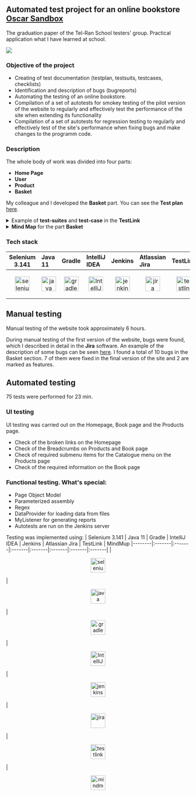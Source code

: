 ## **Automated test project for an online bookstore** <a href="https://latest.oscarcommerce.com/" target="_blank"> <b> Oscar Sandbox </b></a>
The graduation paper of the Tel-Ran School testers' group. Practical application what I have learned at school.

<a target="_blank">
  <img src="https://github.com/elenakacher/Project/blob/master/images/OscarSandbox.jpg">
</a>


### **Objective of the project**

- Creating of test documentation (testplan, testsuits, testcases, checklists)
- Identification and description of bugs (bugreports)
- Automating the testing of an online bookstore. 
- Compilation of a set of autotests for smokey testing of the pilot version of the website to regularly and effectively test the performance of the site when extending its functionality
- Compilation of a set of autotests for regression testing to regularly and effectively test of the site's performance when fixing bugs and make changes to the programm code. 

### **Description**

The whole body of work was divided into four parts: 
- **Home Page**
- **User**
- **Product**
- **Basket**
  
My colleague and I developed the **Basket** part. You can see the **Test plan** <a href="https://docs.google.com/spreadsheets/d/1E53fUlBurmhZyhmSGJSuPg5L7KQCmIgu/edit?usp=sharing&ouid=107532909200609964385&rtpof=true&sd=true" target="_blank"> here</a>.

<details><summary> Example of <b>test-suites</b> and <b>test-case</b> in the <b>TestLink</b> </summary>

<a target="_blank" width="50%" heidth="50%">
  <img src="https://github.com/elenakacher/Project/blob/master/images/testlinkExample.jpg">
</a>

</details>

<details><summary> <b>Mind Map</b> for the part <b>Basket </b></summary>

<a target="_blank" width="50%" heidth="50%">
  <img src="https://github.com/elenakacher/Project/blob/master/images/mindMap.jpg">
</a>

</details>

### **Tech stack**
| Selenium 3.141 | Java 11 | Gradle | IntelliJ IDEA | Jenkins | Atlassian Jira | TestLink | MindMup
|--------|:-------|:-------|:-------|:-------|:-------|:-------|:-------| 
|<p align="center"><a target="_blank" rel="noreferrer"> <img src="https://github.com/elenakacher/Project/blob/master/images/selenium.svg" align="center" alt="selenium" width="40" height="40" /> </a></p> | <p align="center"> <a target="_blank" rel="noreferrer"> <img src="https://github.com/elenakacher/Project/blob/master/images/java-original-wordmark.svg" alt="java" width="40" height="40"/> </a> </p> | <p align="center"> <a target="_blank" rel="noreferrer"> <img src="https://github.com/elenakacher/Project/blob/master/images/gradle.svg" alt="gradle" width="40" height="40"/> </a> </p> | <p align="center"> <a target="_blank" rel="noreferrer"> <img src="https://github.com/elenakacher/Project/blob/master/images/intellij-idea.svg" alt="IntelliJ" width="40" height="40"/> </a></p> | <p align="center"> <a target="_blank" rel="noreferrer"> <img src="https://github.com/elenakacher/Project/blob/master/images/jenkins-original.svg" alt="jenkins" width="40" height="40"/> </a></p> | <p align="center"> <a target="_blank" rel="noreferrer"> <img src="https://github.com/elenakacher/Project/blob/master/images/jira.svg" alt="jira" width="40" height="40"/> </a> </p> | <p align="center"> <a target="_blank" rel="noreferrer"> <img src="https://github.com/elenakacher/Project/blob/master/images/testlink.png" alt="testlink" width="40" height="40"/> </a></p> | <p align="center"> <a target="_blank" rel="noreferrer"> <img src="https://github.com/elenakacher/Project/blob/master/images/MindMup.png" alt="mindmup" width="40" height="40"/> </a></p>


## **Manual testing**

Manual testing of the website took approximately 6 hours.

During manual testing of the first version of the website, bugs were found, which I described in detail in the **Jira** software. An example of the description of some bugs can be seen <a href="https://github.com/elenakacher/Project/blob/master/images/bugReports.pdf" target="_blank"> here</a>. I found a total of 10 bugs in the Basket section. 7 of them were fixed in the final version of the site and 2 are marked as features. 

## **Automated testing**

75 tests were performed for 23 min. 

### **UI testing**
UI testing was carried out on the Homepage, Book page and the Products page.
- Check of the broken links on the Homepage
- Check of the Breadcrumbs on Products and Book page 
- Check of required submenu items for the Catalogue menu on the Products page
- Check of the required information on the Book page

### **Functional testing. What's special:**

- Page Object Model
- Parameterized assembly
- Regex
- DataProvider for loading data from files
- MyListener for generating reports
- Autotests are run on the Jenkins server
  
Testing was implemented using:
| Selenium 3.141 | Java 11 | Gradle | IntelliJ IDEA | Jenkins | Atlassian Jira | TestLink | MindMup
|--------|:-------|:-------|:-------|:-------|:-------|:-------|:-------| 
|<p align="center"><a target="_blank" rel="noreferrer"> <img src="https://github.com/elenakacher/Project/blob/master/images/selenium.svg" align="center" alt="selenium" width="40" height="40" /> </a></p> | <p align="center"> <a target="_blank" rel="noreferrer"> <img src="https://github.com/elenakacher/Project/blob/master/images/java-original-wordmark.svg" alt="java" width="40" height="40"/> </a> </p> | <p align="center"> <a target="_blank" rel="noreferrer"> <img src="https://github.com/elenakacher/Project/blob/master/images/gradle.svg" alt="gradle" width="40" height="40"/> </a> </p> | <p align="center"> <a target="_blank" rel="noreferrer"> <img src="https://github.com/elenakacher/Project/blob/master/images/intellij-idea.svg" alt="IntelliJ" width="40" height="40"/> </a></p> | <p align="center"> <a target="_blank" rel="noreferrer"> <img src="https://github.com/elenakacher/Project/blob/master/images/jenkins-original.svg" alt="jenkins" width="40" height="40"/> </a></p> | <p align="center"> <a target="_blank" rel="noreferrer"> <img src="https://github.com/elenakacher/Project/blob/master/images/jira.svg" alt="jira" width="40" height="40"/> </a> </p> | <p align="center"> <a target="_blank" rel="noreferrer"> <img src="https://github.com/elenakacher/Project/blob/master/images/testlink.png" alt="testlink" width="40" height="40"/> </a></p> | <p align="center"> <a target="_blank" rel="noreferrer"> <img src="https://github.com/elenakacher/Project/blob/master/images/MindMup.png" alt="mindmup" width="40" height="40"/> </a></p>
